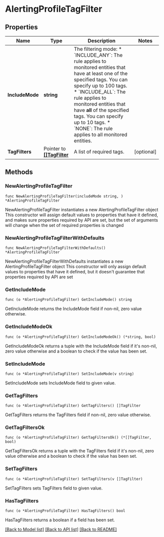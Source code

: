 # AlertingProfileTagFilter

## Properties

Name | Type | Description | Notes
------------ | ------------- | ------------- | -------------
**IncludeMode** | **string** | The filtering mode:  * &#x60;INCLUDE_ANY&#x60;: The rule applies to monitored entities that have at least one of the specified tags. You can specify up to 100 tags.  * &#x60;INCLUDE_ALL&#x60;: The rule applies to monitored entities that have **all** of the specified tags. You can specify up to 10 tags.  * &#x60;NONE&#x60;: The rule applies to all monitored entities. | 
**TagFilters** | Pointer to [**[]TagFilter**](TagFilter.md) | A list of required tags. | [optional] 

## Methods

### NewAlertingProfileTagFilter

`func NewAlertingProfileTagFilter(includeMode string, ) *AlertingProfileTagFilter`

NewAlertingProfileTagFilter instantiates a new AlertingProfileTagFilter object
This constructor will assign default values to properties that have it defined,
and makes sure properties required by API are set, but the set of arguments
will change when the set of required properties is changed

### NewAlertingProfileTagFilterWithDefaults

`func NewAlertingProfileTagFilterWithDefaults() *AlertingProfileTagFilter`

NewAlertingProfileTagFilterWithDefaults instantiates a new AlertingProfileTagFilter object
This constructor will only assign default values to properties that have it defined,
but it doesn't guarantee that properties required by API are set

### GetIncludeMode

`func (o *AlertingProfileTagFilter) GetIncludeMode() string`

GetIncludeMode returns the IncludeMode field if non-nil, zero value otherwise.

### GetIncludeModeOk

`func (o *AlertingProfileTagFilter) GetIncludeModeOk() (*string, bool)`

GetIncludeModeOk returns a tuple with the IncludeMode field if it's non-nil, zero value otherwise
and a boolean to check if the value has been set.

### SetIncludeMode

`func (o *AlertingProfileTagFilter) SetIncludeMode(v string)`

SetIncludeMode sets IncludeMode field to given value.


### GetTagFilters

`func (o *AlertingProfileTagFilter) GetTagFilters() []TagFilter`

GetTagFilters returns the TagFilters field if non-nil, zero value otherwise.

### GetTagFiltersOk

`func (o *AlertingProfileTagFilter) GetTagFiltersOk() (*[]TagFilter, bool)`

GetTagFiltersOk returns a tuple with the TagFilters field if it's non-nil, zero value otherwise
and a boolean to check if the value has been set.

### SetTagFilters

`func (o *AlertingProfileTagFilter) SetTagFilters(v []TagFilter)`

SetTagFilters sets TagFilters field to given value.

### HasTagFilters

`func (o *AlertingProfileTagFilter) HasTagFilters() bool`

HasTagFilters returns a boolean if a field has been set.


[[Back to Model list]](../README.md#documentation-for-models) [[Back to API list]](../README.md#documentation-for-api-endpoints) [[Back to README]](../README.md)


